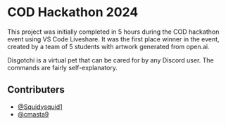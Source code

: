 # COD Hackathon 2024

This project was initially completed in 5 hours during the COD hackathon event using VS Code Liveshare. It was the first place winner in the event, created by a team of 5 students with artwork generated from open.ai.

Disgotchi is a virtual pet that can be cared for by any Discord user. The commands are fairly self-explanatory.

## Contributers

- [@Squidysquid1](https://github.com/Squidysquid1)
- [@cmasta9](https://github.com/cmasta9)
